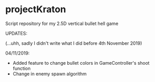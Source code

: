 # projectKraton
Script repository for my 2.5D vertical bullet hell game

UPDATES:

(...uhh, sadly I didn't write what I did before 4th November 2019)

04/11/2019:
- Added feature to change bullet colors in GameController's shoot function
- Change in enemy spawn algorithm